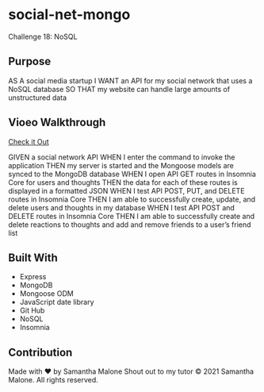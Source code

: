 # social-net-mongo
Challenge 18: NoSQL 

## Purpose
AS A social media startup
I WANT an API for my social network that uses a NoSQL database
SO THAT my website can handle large amounts of unstructured data

## Vioeo Walkthrough
[Check it Out](https://drive.google.com/file/d/1O5gRPe_hgoOcprO7b94IJ1FI9lkkYej7/view?usp=sharing)

GIVEN a social network API
WHEN I enter the command to invoke the application
THEN my server is started and the Mongoose models are synced to the MongoDB database
WHEN I open API GET routes in Insomnia Core for users and thoughts
THEN the data for each of these routes is displayed in a formatted JSON
WHEN I test API POST, PUT, and DELETE routes in Insomnia Core
THEN I am able to successfully create, update, and delete users and thoughts in my database
WHEN I test API POST and DELETE routes in Insomnia Core
THEN I am able to successfully create and delete reactions to thoughts and add and remove friends to a user’s friend list

## Built With
* Express
* MongoDB
* Mongoose ODM
* JavaScript date library
* Git Hub
* NoSQL
* Insomnia

## Contribution
Made with ❤️ by Samantha Malone
Shout out to my tutor
© 2021 Samantha Malone. All rights reserved.
